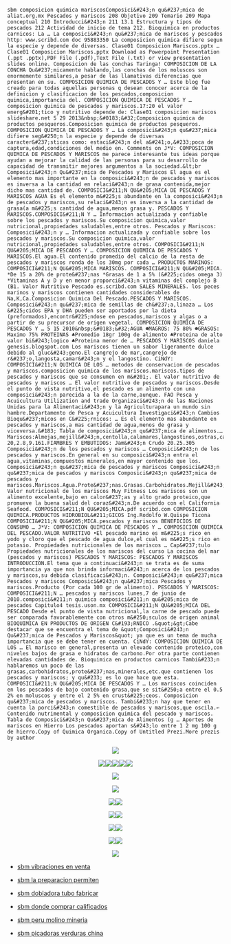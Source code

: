 
```
sbm composicion quimica mariscosComposici&#243;n qu&#237;mica de aliat.org.mx Pescados y mariscos 208 Objetivo 209 Temario 209 Mapa conceptual 210 Introducci&#243;n 211 13.1 Estructura y tipos de pescados 212 Actividad de inicio de tema 212. Bioquimica en productos carnicos: La … La composici&#243;n qu&#237;mica de mariscos y pescados http: www.scribd.com doc 95883350 La composicion quimica difiere segun la especie y depende de diversas. Clase01 Composicion Mariscos.pptx … Clase01 Composicion Mariscos.pptx Download as Powerpoint Presentation (.ppt .pptx),PDF File (.pdf),Text File (.txt) or view presentation slides online. Composicion de las conchas Taringa! COMPOSICION DE LA CONCHA Qu&#237;micamente hablando,las conchas de los moluscos son enormemente similares,a pesar de las llamativas diferencias que presentan en su. COMPOSICION QUIMICA DE PESCADOS Y … Este blog fue creado para todas aquellas personas q desean conocer acerca de la definicion y clasificacion de los pescados,composicion quimica,importancia del. COMPOSICION QUIMICA DE PESCADOS Y … composicion quimica de pescados y mariscos.17:20 el valor energ&#201;tico y nutritivo depende de: Clase01 composicion mariscos slideshare.net 5 29 2013&nbsp;&#0183;&#32;Composicion quimica de productos pesqueros.Composicion quimica de productos pesqueros. COMPOSICION QUIMICA DE PESCADOS Y … La composici&#243;n qu&#237;mica difiere seg&#250;n la especie y depende de diversas caracter&#237;sticas como: estaci&#243;n del a&#241;o,&#233;poca de captura,edad,condiciones del medio en. Comments on J*V: COMPOSICION QUIMICA DE PESCADOS Y MARISCOS me parece interesante tus ideas porque ayudan a mejorar la calidad de las personas para su desarrollo de capacidad de transmitir mejores argumentos a la sociedad.&lt;br Composici&#243;n Qu&#237;mica de Pescados y Mariscos El agua es el elemento mas importante en la composici&#243;n de pescados y mariscos es inversa a la cantidad en relaci&#243;n de grasa contenida,mejor dicho mas cantidad de. COMPOSICI&#211;N QU&#205;MICA DE PESCADOS Y MARISCOS AGUA Es el elemento m&#225;s abundante en la composici&#243;n de pescados y mariscos,su relaci&#243;n es inversa a la cantidad de grasa(a m&#225;s cantidad de agua,menos grasa y. PESCADOS Y MARISCOS.COMPOSICI&#211;N Y … Informacion actualizada y confiable sobre los pescados y mariscos.Su composicion quimica,valor nutricional,propiedades saludables,entre otros. Pescados y Mariscos: Composici&#243;n y … Informacion actualizada y confiable sobre los pescados y mariscos.Su composicion quimica,valor nutricional,propiedades saludables,entre otros. COMPOSICI&#211;N QU&#205;MICA DE PESCADOS Y … COMPOSICION QUIMICA DE PESCADOS Y MARISCOS.El agua.El contenido promedio del calcio de la resta de pescados y mariscos ronda de los 30mg por cada … PRODUCTOS MARINOS: COMPOSICI&#211;N QU&#205;MICA MARISCOS. COMPOSICI&#211;N QU&#205;MICA. *De 15 a 20% de prote&#237;nas *Grasas de 1 a 5% (&#225;cidos omega 3) *Vitaminas A y D y en menor proporci&#243;n vitaminas del complejo B (B1. Valor Nutritivo Pescado es.scribd.com SALES MINERALES. los peces marinos y mariscos contienen cantidades considerables de Na,K,Ca.Composicion Quimica Del Pescado.PESCADOS Y MARISCOS. Composici&#243;n qu&#237;mica de semillas de ch&#237;a,linaza … Los &#225;cidos EPA y DHA pueden ser aportados por la dieta (preformados),encontr&#225;ndose en pescados,mariscos y algas o a partir de su precursor de origen vegetal. COMPOSICION QUIMICA DE PESCADOS Y … 5 15 2010&nbsp;&#0183;&#32;AGUA ☻MAGROS: 75 80% ☻GRASOS: Maximo 75% PROTEINAS ♣Promedio 18gr 100g de alimento ♣Proteina de alto valor bi&#243;logico ♣Proteina menor de … PESCADOS Y MARISCOS daniela genesis.blogspot.com Los mariscos tienen un sabor ligeramente dulce debido al gluc&#243;geno.El cangrejo de mar,cangrejo de r&#237;o,langosta,camar&#243;n y el langostino. CiNdY: COMPOSICI&#211;N QUIMICA DE LOS … metodos de conservacion de pescados y mariscos.composicion quimica de los mariscos.mariscos.tipos de pescados y mariscos que se consumen en m&#201;. El valor nutritivo de pescados y mariscos … El valor nutritivo de pescados y mariscos.Desde el punto de vista nutritivo,el pescado es un alimento con una composici&#243;n parecida a la de la carne,aunque. FAO Pesca y Acuicultura Utilization and trade Organizaci&#243;n de las Naciones Unidas para la Alimentaci&#243;n y la Agriculturapara un mundo sin hambre.Departamento de Pesca y Acuicultura Investigaci&#243;n Cambios Bioqu&#237;micos en C&#225;rnicos: … Es el elemento mas abundante en pescados y mariscos,a mas cantidad de agua,menos de grasa y viceversa.&#183; Tabla de composici&#243;n qu&#237;mica de alimentos.… Mariscos:Almejas,mejill&#243;n,centolla,calamares,langostinos,ostras,camar&#243;n. 20,2.8,9.161.FIAMBRES Y EMBUTIDOS: Jam&#243;n Crudo 20.25.305 Composici&#243;n de los pescados y mariscos … Composici&#243;n de los pescados y mariscos.En general en su composici&#243;n entra el agua,vitaminas,compuestos minerales,en mayor contenido que los. Composici&#243;n qu&#237;mica de pescados y mariscos Composici&#243;n qu&#237;mica de pescados y mariscos Composici&#243;n qu&#237;mica de pescados y mariscos.Mariscos.Agua.Prote&#237;nas.Grasas.Carbohidratos.Mejill&#243;n.82.12.2.2. Valor nutricional de los mariscos Muy Fitness Los mariscos son un alimento excelente,bajo en calor&#237;as y alto grado proteico,que promueve la buena salud del coraz&#243;n.De acuerdo con el California Seafood. COMPOSICI&#211;N QU&#205;MICA.pdf scribd.com COMPOSICION QUIMICA.PRODUCTOS HIDROBIOL&#211;GICOS Ing.Rodolfo W.Quispe Ticona COMPOSICI&#211;N QU&#205;MICA.pescados y mariscos BENEFICIOS DE CONSUMO … J*V: COMPOSICION QUIMICA DE PESCADOS Y … COMPOSICION QUIMICA DEL PESCADO.VALOR NUTRITIVO •El pescado marino es m&#225;s rico en yodo y cloro que el pescado de agua dulce,el cual es m&#225;s rico en potasio. Propiedades nutricionales de los mariscos … Cap&#237;tulo Propiedades nutricionales de los mariscos del curso La cocina del mar (pescados y mariscos) PESCADOS Y MARISCOS: PESCADOS Y MARISCOS INTRODUCCION.El tema que a continuaci&#243;n se trata es de suma importancia ya que nos brinda informaci&#243;n acerca de los pescados y mariscos,su debida clasificaci&#243;n. Composici&#243;n qu&#237;mica Pescados y mariscos Composici&#243;n qu&#237;mica Pescados y mariscos.Producto (Por cada 100 gr de alimento). PESCADOS Y MARISCOS: COMPOSICI&#211;N … pescados y mariscos lunes,7 de junio de 2010.composici&#211;n quimica composici&#211;n qu&#205;mica de pescados Capitulo4 tesis.uson.mx COMPOSICI&#211;N QU&#205;MICA DEL PESCADO Desde el punto de vista nutricional,la carne de pescado puede ser comparada favorablemente con otros m&#250;sculos de origen animal BIOQUIMICA EN PRODUCTOS DE ORIGEN C&#193;RNICO .&quot;&gt;Cabe destacar que se encuentra el tema de &quot;Composici&#243;n Qu&#237;mica de Pescados y Mariscos&quot; ya que es un tema de mucha importancia que se debe tener en cuenta. CiNdY: COMPOSICION QUIMICA DE LOS … El marisco en general,presenta un elevado contenido proteico,con niveles bajos de grasa e hidratos de carbono.Por otra parte contienen elevadas cantidades de. Bioquimica en productos carnicos Tambi&#233;n hablaremos un poco de las grasas,carbohidratos,prote&#237;nas,minerales,etc.que contienen los pescados y mariscos; y qu&#233; es lo que hace que esta. COMPOSICI&#211;N QU&#205;MICA DE PESCADOS Y … Los mariscos coinciden en los pescados de bajo contenido grasa,que se sit&#250;a entre el 0.5 2% en moluscos y entre el 2 5% en crust&#225;ceos. Composicion qu&#237;mica de pescados y mariscos. Tambi&#233;n hay que tener en cuenta la porci&#243;n comestible de pescados y mariscos,que oscila.← Contenido nutrimental y composicion quimica del pescado y mariscos. Tabla de Composici&#243;n Qu&#237;mica de Alimentos (g … Aportes de mariscos en Hierro Los pescados aportan s&#243;lo entre 1 2 mg 100 g de hierro.Copy of Quimica Organica.Copy of Untitled Prezi.More prezis by author 
```

<div align="center">

<a href="https://es-crusher.shibang-china.com/github&k=sbm+composicion+quimica+mariscos"><img src="https://static.shibang-china.com/es/crusher/logo.jpg"></a>

<a href="https://es-crusher.shibang-china.com/github&k=sbm+composicion+quimica+mariscos"><img src="https://static.shibang-china.com/es/crusher/index.jpg"></a><a href="https://es-crusher.shibang-china.com/material.htmlgithub&k=sbm+composicion+quimica+mariscos"><img src="https://static.shibang-china.com/es/crusher/material.jpg"></a><a href="https://es-crusher.shibang-china.com/application.htmlgithub&k=sbm+composicion+quimica+mariscos"><img src="https://static.shibang-china.com/es/crusher/application.jpg"></a><a href="https://es-crusher.shibang-china.com/aboutus.htmlgithub&k=sbm+composicion+quimica+mariscos"><img src="https://static.shibang-china.com/es/crusher/aboutus.jpg"></a><a href="https://es-crusher.shibang-china.com/contact.htmlgithub&k=sbm+composicion+quimica+mariscos"><img src="https://static.shibang-china.com/es/crusher/contact.jpg"></a>

<a href="https://es-crusher.shibang-china.com/github&k=sbm+composicion+quimica+mariscos"><img src="https://static.shibang-china.com/es/crusher/banner.jpg"></a>

<a href="https://swt.shibang-china.com/github&k=sbm+composicion+quimica+mariscos"><img src="https://static.shibang-china.com/es/crusher/text.jpg"></a>

<a href="https://swt.shibang-china.com/github&k=sbm+composicion+quimica+mariscos"><img src="https://static.shibang-china.com/es/crusher/chat.jpg"></a><a href="https://es-crusher.shibang-china.com/contact.htmlgithub&k=sbm+composicion+quimica+mariscos"><img src="https://static.shibang-china.com/es/crusher/message.jpg"></a>

<a href="https://es-crusher.shibang-china.com/products/pe.htmlgithub&k=sbm+composicion+quimica+mariscos"><img src="https://static.shibang-china.com/es/crusher/pe.jpg"></a><a href="https://es-crusher.shibang-china.com/products/pf.htmlgithub&k=sbm+composicion+quimica+mariscos"><img src="https://static.shibang-china.com/es/crusher/pf.jpg"></a>

<a href="https://es-crusher.shibang-china.com/products/hpt.htmlgithub&k=sbm+composicion+quimica+mariscos"><img src="https://static.shibang-china.com/es/crusher/hpt.jpg"></a><a href="https://es-crusher.shibang-china.com/products/vsi.htmlgithub&k=sbm+composicion+quimica+mariscos"><img src="https://static.shibang-china.com/es/crusher/vsi.jpg"></a>

<a href="https://es-crusher.shibang-china.com/products/klv.htmlgithub&k=sbm+composicion+quimica+mariscos"><img src="https://static.shibang-china.com/es/crusher/klv.jpg"></a><a href="https://es-crusher.shibang-china.com/products/portable.htmlgithub&k=sbm+composicion+quimica+mariscos"><img src="https://static.shibang-china.com/es/crusher/portable.jpg"></a>

<a href="https://swt.shibang-china.com/github&k=sbm+composicion+quimica+mariscos"><img src="https://static.shibang-china.com/es/crusher/case.jpg"></a>

</div>


* [sbm vibraciones en venta](sbm%20vibraciones%20en%20venta.md)

* [sbm la preparacion permiten](sbm%20la%20preparacion%20permiten.md)

* [sbm dobladora tubo fabricar](sbm%20dobladora%20tubo%20fabricar.md)

* [sbm donde comprar calificados](sbm%20donde%20comprar%20calificados.md)

* [sbm peru molino mineria](sbm%20peru%20molino%20mineria.md)

* [sbm picadoras verduras china](sbm%20picadoras%20verduras%20china.md)